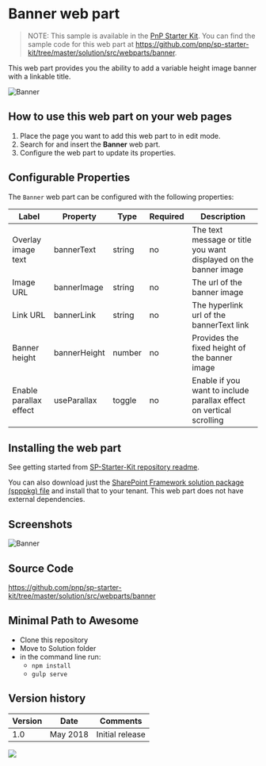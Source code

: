 # Banner web part

> NOTE: This sample is available in the [PnP Starter Kit](https://github.com/pnp/sp-starter-kit). You can find the sample code for this web part at https://github.com/pnp/sp-starter-kit/tree/master/solution/src/webparts/banner.


This web part provides you the ability to add a variable height image banner with a linkable title.

![Banner](https://github.com/pnp/sp-starter-kit/raw/master/assets/images/components/part-banner.gif)

## How to use this web part on your web pages

1. Place the page you want to add this web part to in edit mode.
2. Search for and insert the **Banner** web part.
3. Configure the web part to update its properties.

## Configurable Properties

The `Banner` web part can be configured with the following properties:

| Label | Property | Type | Required | Description |
| ---- | ---- | ---- | ---- | ---- |
| Overlay image text | bannerText | string | no | The text message or title you want displayed on the banner image |
| Image URL | bannerImage | string | no | The url of the banner image |
| Link URL | bannerLink | string | no | The hyperlink url of the bannerText link |
| Banner height | bannerHeight | number | no | Provides the fixed height of the banner image |
| Enable parallax effect | useParallax | toggle | no | Enable if you want to include parallax effect on vertical scrolling |


## Installing the web part

See getting started from [SP-Starter-Kit repository readme](https://github.com/pnp/sp-starter-kit). 

You can also download just the [SharePoint Framework solution package (spppkg) file](https://github.com/pnp/sp-starter-kit/blob/master/package/sharepoint-starter-kit.sppkg) and install that to your tenant. This web part does not have external dependencies.

## Screenshots

![Banner](https://github.com/pnp/sp-starter-kit/raw/master/assets/images/components/part-banner.png)

## Source Code

https://github.com/pnp/sp-starter-kit/tree/master/solution/src/webparts/banner

## Minimal Path to Awesome

- Clone this repository
- Move to Solution folder
- in the command line run:
  - `npm install`
  - `gulp serve`

## Version history

Version|Date|Comments
-------|----|--------
1.0|May 2018|Initial release


<img src="https://telemetry.sharepointpnp.com/sp-dev-fx-webparts/samples/react-banner" />